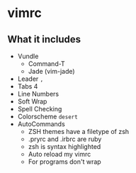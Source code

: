 # vimrc

## What it includes

+ Vundle
	+ Command-T
	+ Jade (vim-jade)
+ Leader `,`
+ Tabs 4
+ Line Numbers
+ Soft Wrap
+ Spell Checking
+ Colorscheme `desert`
+ AutoCommands
	+ ZSH themes have a filetype of zsh
	+ .pryrc and .irbrc are ruby
	+ zsh is syntax highlighted
	+ Auto reload my vimrc
	+ For programs don't wrap